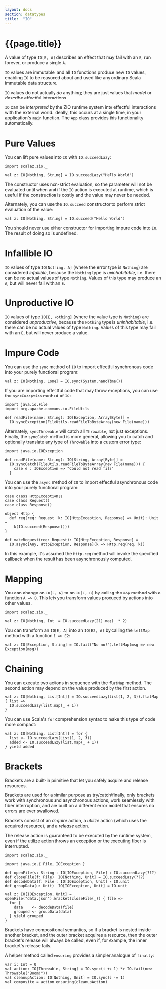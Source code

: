 ```yaml
---
layout: docs
section: datatypes
title:  "IO"
---
```


# {{page.title}}

A value of type `IO[E, A]` describes an effect that may fail with an `E`, run forever, or produce a single `A`.

`IO` values are immutable, and all `IO` functions produce new `IO` values, enabling `IO` to be reasoned about and used like any ordinary Scala immutable data structure.

`IO` values do not actually _do_ anything; they are just values that _model_ or _describe_ effectful interactions.

`IO` can be _interpreted_ by the ZIO runtime system into effectful interactions with the external world. Ideally, this occurs at a single time, in your application's `main` function. The `App` class provides this functionality automatically.

# Pure Values

You can lift pure values into `IO` with `IO.succeedLazy`:

```tut:silent
import scalaz.zio._

val z: IO[Nothing, String] = IO.succeedLazy("Hello World")
```

The constructor uses non-strict evaluation, so the parameter will not be evaluated until when and if the `IO` action is executed at runtime, which is useful if the construction is costly and the value may never be needed.

Alternately, you can use the `IO.succeed` constructor to perform strict evaluation of the value:

```tut:silent
val z: IO[Nothing, String] = IO.succeed("Hello World")
```

You should never use either constructor for importing impure code into `IO`. The result of doing so is undefined.

# Infallible IO

`IO` values of type `IO[Nothing, A]` (where the error type is `Nothing`) are considered _infallible_,
because the `Nothing` type is _uninhabitable_, i.e. there can be no actual values of type `Nothing`. Values of this type may produce an `A`, but will never fail with an `E`.

# Unproductive IO

`IO` values of type `IO[E, Nothing]` (where the value type is `Nothing`) are considered _unproductive_,
because the `Nothing` type is _uninhabitable_, i.e. there can be no actual values of type `Nothing`. Values of this type may fail with an `E`, but will never produce a value.

# Impure Code

You can use the `sync` method of `IO` to import effectful synchronous code into your purely functional program:

```tut:silent
val z: IO[Nothing, Long] = IO.sync(System.nanoTime())
```

If you are importing effectful code that may throw exceptions, you can use the `syncException` method of `IO`:

```tut:silent
import java.io.File
import org.apache.commons.io.FileUtils

def readFile(name: String): IO[Exception, Array[Byte]] =
  IO.syncException(FileUtils.readFileToByteArray(new File(name)))
```

Alternately, `syncThrowable` will catch all `Throwable`, not just exceptions. Finally, the `syncCatch` method is more general, allowing you to catch and optionally translate any type of `Throwable` into a custom error type:

```tut:silent
import java.io.IOException

def readFile(name: String): IO[String, Array[Byte]] =
  IO.syncCatch(FileUtils.readFileToByteArray(new File(name))) {
    case e : IOException => "Could not read file"
  }
```

You can use the `async` method of `IO` to import effectful asynchronous code into your purely functional program:

```tut:invisible
case class HttpException()
case class Request()
case class Response()

object Http {
  def req(req: Request, k: IO[HttpException, Response] => Unit): Unit =
    k(IO.succeed(Response()))
}
```

```tut:silent
def makeRequest(req: Request): IO[HttpException, Response] =
  IO.async[Any, HttpException, Response](k => Http.req(req, k))
```

In this example, it's assumed the `Http.req` method will invoke the specified callback when the result has been asynchronously computed.

# Mapping

You can change an `IO[E, A]` to an `IO[E, B]` by calling the `map` method with a function `A => B`. This lets you transform values produced by actions into other values.

```tut:silent
import scalaz.zio._

val z: IO[Nothing, Int] = IO.succeedLazy(21).map(_ * 2)
```

You can transform an `IO[E, A]` into an `IO[E2, A]` by calling the `leftMap` method with a function `E => E2`:

```tut:silent
val z: IO[Exception, String] = IO.fail("No no!").leftMap(msg => new Exception(msg))
```

# Chaining

You can execute two actions in sequence with the `flatMap` method. The second action may depend on the value produced by the first action.

```tut:silent
val z: IO[Nothing, List[Int]] = IO.succeedLazy(List(1, 2, 3)).flatMap { list =>
  IO.succeedLazy(list.map(_ + 1))
}
```

You can use Scala's `for` comprehension syntax to make this type of code more compact:

```tut:silent
val z: IO[Nothing, List[Int]] = for {
  list <- IO.succeedLazy(List(1, 2, 3))
  added <- IO.succeedLazy(list.map(_ + 1))
} yield added
```

# Brackets

Brackets are a built-in primitive that let you safely acquire and release resources.

Brackets are used for a similar purpose as try/catch/finally, only brackets work with synchronous and asynchronous actions, work seamlessly with fiber interruption, and are built on a different error model that ensures no errors are ever swallowed.

Brackets consist of an *acquire* action, a *utilize* action (which uses the acquired resource), and a *release* action.

The release action is guaranteed to be executed by the runtime system, even if the utilize action throws an exception or the executing fiber is interrupted.

```tut:silent
import scalaz.zio._
```

```tut:invisible
import java.io.{ File, IOException }

def openFile(s: String): IO[IOException, File] = IO.succeedLazy(???)
def closeFile(f: File): IO[Nothing, Unit] = IO.succeedLazy(???)
def decodeData(f: File): IO[IOException, Unit] = IO.unit
def groupData(u: Unit): IO[IOException, Unit] = IO.unit
```

```tut:silent
val z: IO[IOException, Unit] = openFile("data.json").bracket(closeFile(_)) { file =>
  for {
    data    <- decodeData(file)
    grouped <- groupData(data)
  } yield grouped
}
```

Brackets have compositional semantics, so if a bracket is nested inside another bracket, and the outer bracket acquires a resource, then the outer bracket's release will always be called, even if, for example, the inner bracket's release fails.

A helper method called `ensuring` provides a simpler analogue of `finally`:

```tut:silent
var i: Int = 0
val action: IO[Throwable, String] = IO.sync(i += 1) *> IO.fail(new Throwable("Boom!"))
val cleanupAction: IO[Nothing, Unit] = IO.sync(i -= 1)
val composite = action.ensuring(cleanupAction)
```
